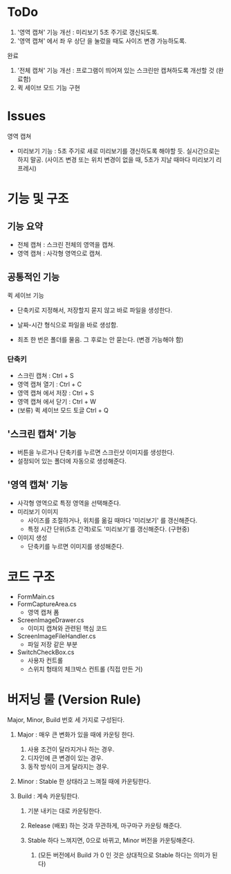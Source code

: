 # ToDo
1. '영역 캡쳐' 기능 개선 : 미리보기 5초 주기로 갱신되도록.
2. '영역 캡쳐' 에서 좌 우 상단 을 눌렀을 때도 사이즈 변경 가능하도록.



완료

1. '전체 캡쳐' 기능 개선 : 프로그램이 띄어져 있는 스크린만 캡쳐하도록 개선할 것 (완료함)
2. 퀵 세이브 모드 기능 구현





# Issues
영역 캡쳐

* 미리보기 기능 : 5초 주기로 새로 미리보기를 갱신하도록 해야할 듯. 실시간으로는 하지 말공. (사이즈 변경 또는 위치 변경이 없을 때, 5초가 지날 때마다 미리보기 리프레시)





# 기능 및 구조

## 기능 요약
* 전체 캡쳐 : 스크린 전체의 영역을 캡쳐. 
* 영역 캡쳐 : 사각형 영역으로 캡쳐.



## 공통적인 기능

퀵 세이브 기능
* 단축키로 지정해서, 저장할지 묻지 않고 바로 파일을 생성한다. 

* 날짜-시간 형식으로 파일을 바로 생성함. 

* 최초 한 번은 폴더를 물음. 그 후로는 안 묻는다. (변경 가능해야 함)

  


### 단축키 
* 스크린 캡쳐 : Ctrl + S
* 영역 캡쳐 열기 : Ctrl + C
* 영역 캡쳐 에서 저장 : Ctrl + S
* 영역 캡쳐 에서 닫기 : Ctrl + W
* (보류) 퀵 세이브 모드 토글 Ctrl + Q



## '스크린 캡쳐' 기능 

* 버튼을 누르거나 단축키를 누르면 스크린샷 이미지를 생성한다.
* 설정되어 있는 폴더에 자동으로 생성해준다.



## '영역 캡쳐' 기능

* 사각형 영역으로 특정 영역을 선택해준다.
* 미리보기 이미지
    * 사이즈를 조절하거나, 위치를 옮길 때마다 '미리보기' 를 갱신해준다.
    * 특정 시간 단위(5초 간격)로도 '미리보기'를 갱신해준다. (구현중)
* 이미지 생성
    * 단축키를 누르면 이미지를 생성해준다.





# 코드 구조

* FormMain.cs
* FormCaptureArea.cs 
  * 영역 캡쳐 폼
* ScreenImageDrawer.cs
  * 이미지 캡쳐와 관련된 핵심 코드
* ScreenImageFileHandler.cs
  * 파일 저장 같은 부분
* SwitchCheckBox.cs
  * 사용자 컨트롤
  * 스위치 형태의 체크박스 컨트롤 (직접 만든 거)





# 버저닝 룰 (Version Rule)

Major, Minor, Build 번호 세 가지로 구성된다.

1. Major : 매우 큰 변화가 있을 때에 카운팅 한다. 

   1. 사용 조건이 달라지거나 하는 경우. 
   2. 디자인에 큰 변경이 있는 경우.
   3. 동작 방식이 크게 달라지는 경우.

2. Minor : Stable 한 상태라고 느껴질 때에 카운팅한다.

3. Build : 계속 카운팅한다. 

   1. 기분 내키는 대로 카운팅한다.

   2. Release (배포) 하는 것과 무관하게, 마구마구 카운팅 해준다.

   3. Stable 하다 느껴지면, 0으로 바뀌고, Minor 버전을 카운팅해준다. 

      1. (모든 버전에서 Build 가 0 인 것은 상대적으로 Stable 하다는 의미가 된다)

      










